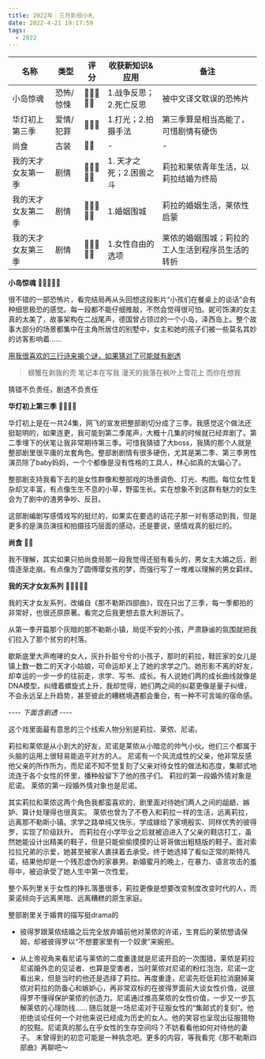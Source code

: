 ```yaml
---
title: 2022年｜三月影视小札
date: 2022-4-21 19:17:59
tags:
  - 2022
---
```




| 名称 | 类型 | 评分 | 收获新知识&应用 | 备注 |
| --- | --- | --- | --- | --- |
| 小岛惊魂 | 恐怖/惊悚 | 🌟🌟🌟🌟🌟 | 1.战争反思；2.死亡反思 | 被中文译文耽误的恐怖片 |
| 华灯初上第三季 | 爱情/犯罪 | 🌟🌟🌟 | 1.打光；2.拍摄手法 | 第三季算是相当高能了，可惜剧情有硬伤 |
| 尚食 | 古装 | 🌟🌟 | - | - |
| 我的天才女友第一季 | 剧情 | 🌟🌟🌟🌟🌟 | 1. 天才之死；2.困兽之斗 | 莉拉和莱侬青年生活，以莉拉结婚为终局 |
| 我的天才女友第二季 | 剧情 | 🌟🌟🌟🌟🌟 | 1.婚姻围城 | 莉拉的婚姻生活，莱侬性启蒙 |
| 我的天才女友第三季 | 剧情 | 🌟🌟🌟🌟🌟 | 1.女性自由的选项 | 莱侬的婚姻围城；莉拉的工人生活到程序员生活的转折 |


**小岛惊魂** 🌟🌟🌟🌟🌟

很不错的一部恐怖片，看完结局再从头回想这段影片“小孩们在餐桌上的谈话”会有种细思极恐的感觉。每一段都不能仔细推敲，不然会觉得很可怕。妮可饰演的女主真的太美了，故事架构在二战尾声，德国曾占领过的一个小岛，泽西岛上。整个故事大部分的场景都集中在主角所居住的别墅中，女主和她的孩子们被一些莫名其妙的访客影响着......

<u>用我很喜欢的三行诗来揭个谜，如果猜对了可能就有剧透</u>
>螃蟹在剥我的壳
>笔记本在写我
>漫天的我落在枫叶上雪花上
>而你在想我

猜错不负责任，剧透不负责任

**华灯初上第三季** 🌟🌟🌟🌟

华灯初上是在一共24集，网飞的宣发把整部剧切分成了三季。我感觉这个做法还挺聪明的，如果连更，我可能到第二季尾声，大概十几集的时候就已经弃剧了。第二季埋下的伏笔让我非常期待第三季。可惜我猜错了大boss，我猜的那个人就是整部剧里很平庸的龙套角色。整部剧剧情有很多硬伤，尤其是第二季、第三季男性演员除了baby妈妈，一个个都像是没有性格的工具人，林心如真的太偏心了。

整部剧支持我看下去的是女性群像和整部戏的场景调色、灯光、构图。每位女性复杂却又丰富，有点像生生不息的小草，野蛮生长。实在想象不到这群有魅力的女生会为了剧中的渣男争吵、反目。

这部剧编剧写感情戏写的挺烂的，如果实在要选的话花子那一对有感动到我，但是更多的是演员演技和拍摄技巧层面的感动，还是要说，感情戏真的挺烂的。

**尚食** 🌟🌟

我不理解，其实如果只拍尚食局那一段我觉得还挺有看头的，男女主大婚之后，剧情逐渐走崩。有点像为了圆傅璎女孩的梦，而强行写了一堆难以理解的男女羁绊。

**我的天才女友系列** 🌟🌟🌟🌟🌟

我的天才女友系列，改编自《那不勒斯四部曲》，现在只出了三季，每一季都拍的非常好，也很还原原著。看完之后我更想去意大利游玩了。

从第一季开篇那个灰暗的那不勒斯小镇，局促不安的小孩，严肃静谧的氛围就把我们拉入了那个贫穷的村落。

歇斯底里大声咆哮的女人，灰扑扑脏兮兮的小孩子，那时的莉拉，鞋匠家的女儿是镇上数一数二的天才小姑娘，可命运却关上了她的求学之门。她形影不离的好友，却幸运的一步一步的往前走，求学、写书、成长。有人说她们两的成长曲线就像是DNA模型，纠缠着螺旋式上升，我却觉得，她们两之间的纠葛更像是量子纠缠，不会永远呈上升趋势，甚至彼此的糟糕境遇都会重合，有一种不可言喻的宿命感。

*---- 下面含剧透 ----*


这个戏里面最有意思的三个线索人物分别是莉拉、莱侬、尼诺。

莉拉和莱侬是从小到大的好友，尼诺是莱侬从小暗恋的帅气小伙。他们三个都属于头脑的运用上很轻易能追平对方的人。
尼诺有一个风流成性的父亲，他非常反感他父亲的所作所为，而尼诺不知不觉复刻了父亲对待女性的做法和态度，集邮式地流连于各个女性的怀里，播种般留下了他的孩子们。
莉拉的第一段婚外情对象是尼诺。
莱侬的第一段婚外情对象也是尼诺。

其实莉拉和莱侬这两个角色我都蛮喜欢的，剧里面对待她们两人之间的龃龉、嫉妒、算计处理得也很真实。
莱侬也曾为了不卷入和莉拉一样的生活，远离莉拉，远离那不勒斯小镇。求学之路单纯又快乐，学成嫁给了家境殷实、同样优秀的彼得罗，实现了阶级跃升。
而莉拉在小学毕业之后就被迫进入了父亲的鞋店打工，虽然她能设计出精美的鞋子，但是只能偷偷摸摸的让哥哥做出粗糙版的鞋子。面对索拉拉兄弟的示爱，她甚至被家人裹挟着去承受。终于她选择了看似正常的斯特凡诺，结果他却是一个残忍虚伪的家暴男。新婚蜜月的晚上，在暴力、语言攻击的羞辱中，被迫承受了她人生中第一次性爱。

整个系列里关于女性的挣扎落墨很多，莉拉更像是想要改变制度改变时代的人，而莱诺倾向于远离黑暗、远离糟糕的原生家庭。

整部剧里关于婚育的描写挺drama的
- 彼得罗跟莱侬结婚之后完全放弃婚前他对莱侬的许诺，生育后的莱侬想请保姆，却被彼得罗以“不想要家里有一个奴隶”来婉拒。

- 从上帝视角来看尼诺与莱侬的二度重逢就是尼诺开启的一次围猎，莱侬是莉拉尼诺婚外恋的见证者、也算是受害者，当时莱侬对尼诺的粉红泡泡，尼诺一定看出来，但是当时的他还是选择了莉拉。再度重逢，尼诺先贬低莉拉消磨掉莱侬对莉拉的防备心和嫉妒心，再非常双标的在彼得罗面前大谈女性价值，说彼得罗不懂得保护莱侬的创造力。尼诺通过推高莱侬的女性价值，一步又一步瓦解莱侬的心理防线……
随后就是一场尼诺对于征服女性的“集邮式的复刻”。他拒绝谈论任何一个对他来说已经成为历史的女人。他的笑容也呈现出征服猎物的狡黠。尼诺真的那么在乎女性的生存空间吗？不妨看看他如何对待他的妻子。
未曾得到的初恋可能是一种执念吧。更多的内容，等我看完《那不勒斯四部曲》再聊吧～
